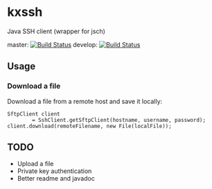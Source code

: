 # kxssh
Java SSH client (wrapper for jsch)

master: [![Build Status](https://travis-ci.org/kemitix/kxssh.svg?branch=master)](https://travis-ci.org/kemitix/kxssh)
develop: [![Build Status](https://travis-ci.org/kemitix/kxssh.svg?branch=develop)](https://travis-ci.org/kemitix/kxssh)

## Usage

### Download a file

Download a file from a remote host and save it locally:

    SftpClient client
            = SshClient.getSftpClient(hostname, username, password);
    client.download(remoteFilename, new File(localFile));

## TODO

* Upload a file
* Private key authentication
* Better readme and javadoc
